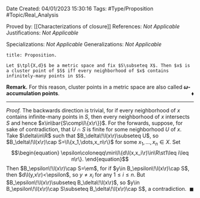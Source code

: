 <div class="topSpace"></div>

Date Created: 04/01/2023 15:30:16
Tags: #Type/Proposition #Topic/Real_Analysis

Proved by: [[Characterizations of closure]]
References: <i>Not Applicable</i>
Justifications: <i>Not Applicable</i>

Specializations: <i>Not Applicable</i>
Generalizations: <i>Not Applicable</i>

``` ad-Proposition
title: Proposition.

Let $\tpl{X,d}$ be a metric space and fix $S\subseteq X$. Then $x$ is a cluster point of $S$ iff every neighborhood of $x$ contains infinitely-many points in $S$.

```

<b>Remark.</b> For this reason, cluster points in a metric space are also called <b>$\omega$-accumulation points</b>.<span style="float:right;">$\blacklozenge$</span>

---

<i>Proof.</i> The backwards direction is trivial, for if every neighborhood of $x$ contains infinite-many points in $S$, then every neighborhood of $x$ intersects $S$ and hence $x\in\bar{S\comp\l\{x\r\}}$. For the forwards, suppose, for sake of contradiction, that $U\cap S$ is finite for some neighborhood $U$ of $x$. Take $\delta\in\R$ such that $B_\delta\!\l(x\r)\subseteq U$, so $B_\delta\!\l(x\r)\cap S=\l\{x_1,\dots,x_n\r\}$ for some $x_1,\dots,x_n\in X$. Set
$$\begin{equation}
    \epsilon\coloneqq\min\l\{d\l(x,x_i\r)\in\R\st1\leq i\leq n\r\}.
\end{equation}$$
Then $B_\epsilon\!\l(x\r)\cap S=\em$, for if $y\in B_\epsilon\!\l(x\r)\cap S$, then $d\l(y,x\r)<\epsilon$, so $y\neq x_i$ for any $1\leq i\leq n$. But $B_\epsilon\!\l(x\r)\subseteq B_\delta\!\l(x\r)$, so $y\in B_\epsilon\!\l(x\r)\cap S\subseteq B_\delta\!\l(x\r)\cap S$, a contradiction.<span style="float:right;">$\blacksquare$</span>
